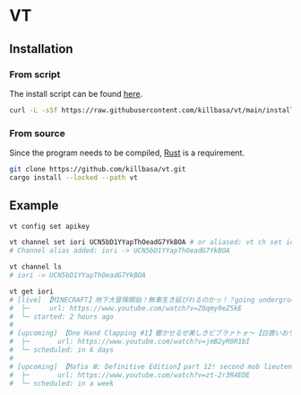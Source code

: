 # VT

## Installation

### From script

The install script can be found [here](/install.sh).

```sh
curl -L -sSf https://raw.githubusercontent.com/killbasa/vt/main/install.sh | sh
```

### From source

Since the program needs to be compiled, [Rust](https://www.rust-lang.org/) is a requirement.

```sh
git clone https://github.com/killbasa/vt.git
cargo install --locked --path vt
```

## Example

```sh
vt config set apikey

vt channel set iori UCN5bD1YYapThOeadG7YkBOA # or aliased: vt ch set iori UCN5bD1YYapThOeadG7YkBOA
# Channel alias added: iori -> UCN5bD1YYapThOeadG7YkBOA

vt channel ls
# iori -> UCN5bD1YYapThOeadG7YkBOA

vt get iori
# [live] 【MINECRAFT】地下大冒険開始！無事生き延びれるのかっ！？going underground again:)【白鹿いおり Phase Connect】
#  ├─     url: https://www.youtube.com/watch?v=Z0qmy9eZ5kE
#  └─ started: 2 hours ago
#
# [upcoming] 【One Hand Clapping #1】響かせるぜ美しきビブラァトォ～【白鹿いおり Phase Connect】
#  ├─       url: https://www.youtube.com/watch?v=jmB2yR0R1bI
#  └─ scheduled: in 6 days
#
# [upcoming] 【Mafia Ⅲ: Definitive Edition】part 12! second mob lieutenant! on Twitch【白鹿いおり Phase Connect】
#  ├─       url: https://www.youtube.com/watch?v=zt-2r3R4EDE
#  └─ scheduled: in a week

```
